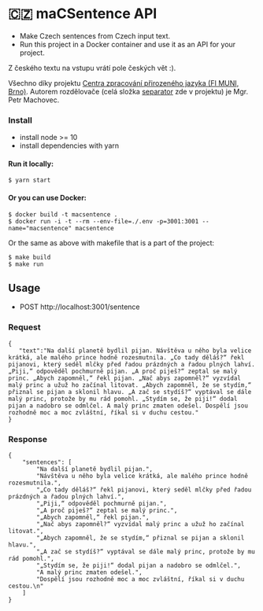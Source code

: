 # 🇨🇿 maCSentence API

- Make Czech sentences from Czech input text.
- Run this project in a Docker container and use it as an API for your project.

Z českého textu na vstupu vrátí pole českých vět :).

Všechno díky projektu [Centra zpracování přirozeného jazyka (FI MUNI, Brno)](https://nlp.fi.muni.cz/projekty/rozdelovac_vet/control.cgi). Autorem rozdělovače (celá složka [separator](separator) zde v projektu) je Mgr. Petr Machovec.

### Install

* install node >= 10
* install dependencies with yarn

#### Run it locally: 

```
$ yarn start
```

#### Or you can use Docker:

```
$ docker build -t macsentence .
$ docker run -i -t --rm --env-file=./.env -p=3001:3001 --name="macsentence" macsentence
```

Or the same as above with makefile that is a part of the project:

```
$ make build
$ make run
``` 

## Usage

* POST http://localhost:3001/sentence

### Request
```
{
   "text":"Na další planetě bydlil pijan. Návštěva u něho byla velice krátká, ale malého prince hodně rozesmutnila. „Co tady děláš?“ řekl pijanovi, který seděl mlčky před řadou prázdných a řadou plných lahví. „Piji,“ odpověděl pochmurně pijan. „A proč piješ?“ zeptal se malý princ. „Abych zapomněl,“ řekl pijan. „Nač abys zapomněl?“ vyzvídal malý princ a užuž ho začínal litovat. „Abych zapomněl, že se stydím,“ přiznal se pijan a sklonil hlavu. „A zač se stydíš?“ vyptával se dále malý princ, protože by mu rád pomohl. „Stydím se, že piji!“ dodal pijan a nadobro se odmlčel. A malý princ zmaten odešel. Dospělí jsou rozhodně moc a moc zvláštní, říkal si v duchu cestou."
}
```

### Response

```
{
    "sentences": [
        "Na další planetě bydlil pijan.",
        "Návštěva u něho byla velice krátká, ale malého prince hodně rozesmutnila.",
        "„Co tady děláš?“ řekl pijanovi, který seděl mlčky před řadou prázdných a řadou plných lahví.",
        "„Piji,“ odpověděl pochmurně pijan.",
        "„A proč piješ?“ zeptal se malý princ.",
        "„Abych zapomněl,“ řekl pijan.",
        "„Nač abys zapomněl?“ vyzvídal malý princ a užuž ho začínal litovat.",
        "„Abych zapomněl, že se stydím,“ přiznal se pijan a sklonil hlavu.",
        "„A zač se stydíš?“ vyptával se dále malý princ, protože by mu rád pomohl.",
        "„Stydím se, že piji!“ dodal pijan a nadobro se odmlčel.",
        "A malý princ zmaten odešel.",
        "Dospělí jsou rozhodně moc a moc zvláštní, říkal si v duchu cestou.\n"
    ]
}
```
